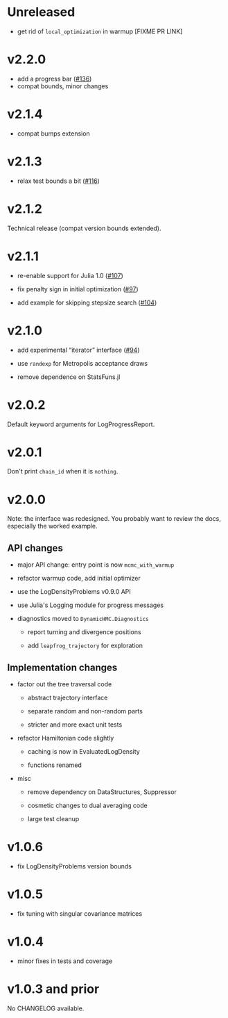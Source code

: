 # Unreleased

- get rid of `local_optimization` in warmup [FIXME PR LINK]

# v2.2.0

- add a progress bar ([#136](https://github.com/tpapp/DynamicHMC.jl/pull/136))
- compat bounds, minor changes

# v2.1.4

- compat bumps extension

# v2.1.3

- relax test bounds a bit ([#116](https://github.com/tpapp/DynamicHMC.jl/pull/116))

# v2.1.2

Technical release (compat version bounds extended).

# v2.1.1

- re-enable support for Julia 1.0 ([#107](https://github.com/tpapp/DynamicHMC.jl/pull/107))

- fix penalty sign in initial optimization ([#97](https://github.com/tpapp/DynamicHMC.jl/pull/97))

- add example for skipping stepsize search ([#104](https://github.com/tpapp/DynamicHMC.jl/pull/104))

# v2.1.0

- add experimental “iterator” interface ([#94](https://github.com/tpapp/DynamicHMC.jl/pull/94))

- use `randexp` for Metropolis acceptance draws

- remove dependence on StatsFuns.jl

# v2.0.2

Default keyword arguments for LogProgressReport.

# v2.0.1

Don't print `chain_id` when it is `nothing`.

# v2.0.0

Note: the interface was redesigned. You probably want to review the docs, especially the worked example.

## API changes

- major API change: entry point is now `mcmc_with_warmup`

- refactor warmup code, add initial optimizer

- use the LogDensityProblems v0.9.0 API

- use Julia's Logging module for progress messages

- diagnostics moved to `DynamicHMC.Diagnostics`

  - report turning and divergence positions

  - add `leapfrog_trajectory` for exploration

## Implementation changes

- factor out the tree traversal code

  - abstract trajectory interface

  - separate random and non-random parts

  - stricter and more exact unit tests

- refactor Hamiltonian code slightly

  - caching is now in EvaluatedLogDensity

  - functions renamed

- misc

  - remove dependency on DataStructures, Suppressor

  - cosmetic changes to dual averaging code

  - large test cleanup

# v1.0.6

- fix LogDensityProblems version bounds

# v1.0.5

- fix tuning with singular covariance matrices

# v1.0.4

- minor fixes in tests and coverage

# v1.0.3 and prior

No CHANGELOG available.
